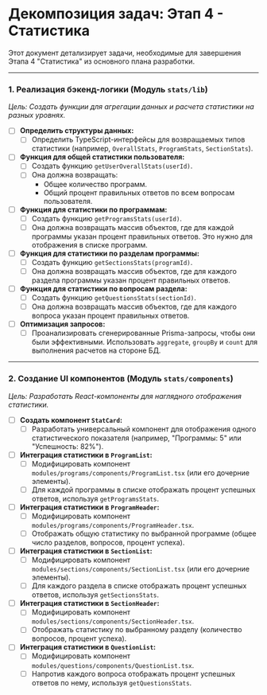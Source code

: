 # Декомпозиция задач: Этап 4 - Статистика

Этот документ детализирует задачи, необходимые для завершения Этапа 4 "Статистика" из основного плана разработки.

---

### 1. Реализация бэкенд-логики (Модуль `stats/lib`)

*Цель: Создать функции для агрегации данных и расчета статистики на разных уровнях.*

- [ ] **Определить структуры данных:**
    - [ ] Определить TypeScript-интерфейсы для возвращаемых типов статистики (например, `OverallStats`, `ProgramStats`, `SectionStats`).
- [ ] **Функция для общей статистики пользователя:**
    - [ ] Создать функцию `getUserOverallStats(userId)`.
    - [ ] Она должна возвращать:
        - Общее количество программ.
        - Общий процент правильных ответов по всем вопросам пользователя.
- [ ] **Функция для статистики по программам:**
    - [ ] Создать функцию `getProgramsStats(userId)`.
    - [ ] Она должна возвращать массив объектов, где для каждой программы указан процент правильных ответов. Это нужно для отображения в списке программ.
- [ ] **Функция для статистики по разделам программы:**
    - [ ] Создать функцию `getSectionsStats(programId)`.
    - [ ] Она должна возвращать массив объектов, где для каждого раздела программы указан процент правильных ответов.
- [ ] **Функция для статистики по вопросам раздела:**
    - [ ] Создать функцию `getQuestionsStats(sectionId)`.
    - [ ] Она должна возвращать массив объектов, где для каждого вопроса указан процент правильных ответов.
- [ ] **Оптимизация запросов:**
    - [ ] Проанализировать сгенерированные Prisma-запросы, чтобы они были эффективными. Использовать `aggregate`, `groupBy` и `count` для выполнения расчетов на стороне БД.

---

### 2. Создание UI компонентов (Модуль `stats/components`)

*Цель: Разработать React-компоненты для наглядного отображения статистики.*

- [ ] **Создать компонент `StatCard`:**
    - [ ] Разработать универсальный компонент для отображения одного статистического показателя (например, "Программы: 5" или "Успешность: 82%").
- [ ] **Интеграция статистики в `ProgramList`:**
    - [ ] Модифицировать компонент `modules/programs/components/ProgramList.tsx` (или его дочерние элементы).
    - [ ] Для каждой программы в списке отображать процент успешных ответов, используя `getProgramsStats`.
- [ ] **Интеграция статистики в `ProgramHeader`:**
    - [ ] Модифицировать компонент `modules/programs/components/ProgramHeader.tsx`.
    - [ ] Отображать общую статистику по выбранной программе (общее число разделов, вопросов, процент успеха).
- [ ] **Интеграция статистики в `SectionList`:**
    - [ ] Модифицировать компонент `modules/sections/components/SectionList.tsx` (или его дочерние элементы).
    - [ ] Для каждого раздела в списке отображать процент успешных ответов, используя `getSectionsStats`.
- [ ] **Интеграция статистики в `SectionHeader`:**
    - [ ] Модифицировать компонент `modules/sections/components/SectionHeader.tsx`.
    - [ ] Отображать статистику по выбранному разделу (количество вопросов, процент успеха).
- [ ] **Интеграция статистики в `QuestionList`:**
    - [ ] Модифицировать компонент `modules/questions/components/QuestionList.tsx`.
    - [ ] Напротив каждого вопроса отображать процент успешных ответов по нему, используя `getQuestionsStats`.
